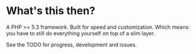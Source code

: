 
What's this then?
==

A PHP >= 5.3 framework. Built for speed and customization. Which means: you have to still do everything yourself on top of a slim layer.

See the TODO for progress, development and issues.
